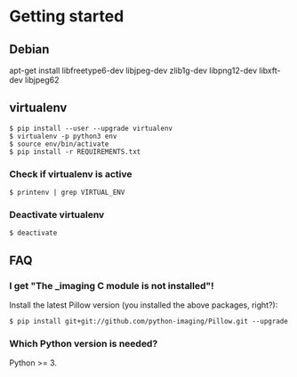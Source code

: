 # Getting started

## Debian
apt-get install libfreetype6-dev libjpeg-dev zlib1g-dev libpng12-dev libxft-dev libjpeg62

## virtualenv

    $ pip install --user --upgrade virtualenv                                                      
    $ virtualenv -p python3 env 
    $ source env/bin/activate
    $ pip install -r REQUIREMENTS.txt

### Check if virtualenv is active

    $ printenv | grep VIRTUAL_ENV

### Deactivate virtualenv

    $ deactivate

## FAQ

### I get "The _imaging C module is not installed"!

Install the latest Pillow version (you installed the above packages, right?):

    $ pip install git+git://github.com/python-imaging/Pillow.git --upgrade

### Which Python version is needed?

Python >= 3.
